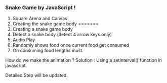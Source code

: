 ### Snake Game by JavaScript !

1. Square Arena and Canvas
2. Creating the snake game body
=======
2. Creating a snake game body
3. Detect a snake body (detect 4 arrow keys only)
4. Audio Play
5. Randomly shows food once current food get consumed
6. On consuming food lengths must.

How do we make the animation ?
Solution : Using a setInterval() function in javascript.

Detailed Step will be updated.
